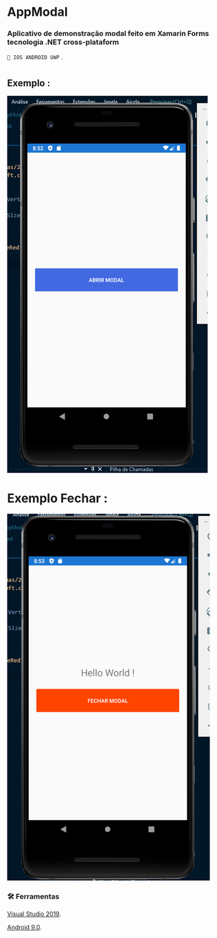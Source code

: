 # AppModal 

### Aplicativo de demonstração modal feito em Xamarin Forms tecnologia .NET cross-plataform 

`📱 IOS ANDROID UWP` .

# 


## Exemplo :

![demontração](picture1.png)

#
# Exemplo Fechar : 

![Demontração](picture2.png)


### 🛠 Ferramentas 

[Visual Studio 2019](https://visualstudio.microsoft.com/pt-br/).

[Android 9.0](https://www.android.com/versions/pie-9-0/).
